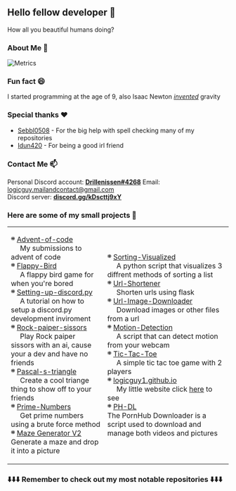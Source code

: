 <!--
**logicguy1/logicguy1** is a ✨ _special_ ✨ repository because its `README.md` (this file) appears on your GitHub profile.


Here are some ideas to get you started:

- 🔭 I’m currently working on ...
- 🌱 I’m currently learning ...
- 👯 I’m looking to collaborate on ...
- 🤔 I’m looking for help with ...
- 💬 Ask me about ... 
- 📫 How to reach me: ...
- 😄 Pronouns: ...
- ⚡ Fun fact: ...
-->

<p align="center">
<img alt="" src=https://img.shields.io/github/stars/logicguy1?affiliations=OWNER%2CCOLLABORATOR />
<img alt="" src=https://komarev.com/ghpvc/?username=logicguy1 />
</p>

## Hello fellow developer 👋
How all you beautiful humans doing?

### About Me 📌
![Metrics](https://metrics.lecoq.io/logicguy1?template=classic&repositories.forks=true&base.header=0&languages=1&people=1&lines=1&languages.colors=github&languages.threshold=0%25&people.limit=28&people.size=28&people.types=followers%2C%20following&people.thanks=%20Sebbl0508%20&people.identicons=false&people.shuffle=false&config.timezone=Europe%2FCopenhagen)

### Fun fact 😄
I started programming at the age of 9, also Isaac Newton _<u>invented</u>_ gravity

### Special thanks ❤️
- [Sebbl0508](https://github.com/Sebbl0508) - For the big help with spell checking many of my repositories  
- [Idun420](https://github.com/Idun420) - For being a good irl friend  

### Contact Me 📫  
Personal Discord account: [**Drillenissen#4268**](https://www.discord.gg) Email: logicguy.mailandcontact@gmail.com  
Discord server: **[discord.gg/kDscttj9xY](https://www.anonix.xyz/discord)**  

### Here are some of my small projects 📒

<table>
  <tr>
    <td>

܍ [Advent-of-code](https://github.com/logicguy1/Advent-of-code)   
  My submissions to advent of code  
܍ [Flappy-Bird](https://github.com/logicguy1/Flappy-Bird)   
  A flappy bird game for when you're bored  
܍ [Setting-up-discord.py](https://github.com/logicguy1/Setting-up-discord.py)   
  A tutorial on how to setup a discord.py development inviroment  
܍ [Rock-paiper-sissors](https://github.com/logicguy1/Rock-paiper-sissors)   
  Play Rock paiper sissors with an ai, cause your a dev and have no friends  
܍ [Pascal-s-triangle](https://github.com/logicguy1/Pascal-s-triangle)   
  Create a cool triange thing to show off to your friends  
܍ [Prime-Numbers](https://github.com/logicguy1/Prime-Numbers)   
  Get prime numbers using a brute force method  
܍ [Maze Generator V2](https://github.com/logicguy1/Maze-Generator-V2/)  
  Generate a maze and drop it into a picture  

  </td>
  <td>

܍ [Sorting-Visualized](https://github.com/logicguy1/Sorting-Visualized)   
  A python script that visualizes 3 diffrent methods of sorting a list  
܍ [Url-Shortener](https://github.com/logicguy1/Url-Shortener)   
  Shorten urls using flask  
܍ [Url-Image-Downloader](https://github.com/logicguy1/Url-Image-Downloader)   
  Download images or other files from a url  
܍ [Motion-Detection](https://github.com/logicguy1/Motion-Detection)   
  A script that can detect motion from your webcam  
܍ [Tic-Tac-Toe](https://github.com/logicguy1/Tic-Tac-Toe)   
  A simple tic tac toe game with 2 players  
܍ [logicguy1.github.io](https://github.com/logicguy1/logicguy1.github.io)   
  My little website click [here](https://logicguy1.github.io) to see  
܍ [PH-DL](https://github.com/logicguy1/PH-DL)  
  The PornHub Downloader is a script used to download and manage both videos and pictures  

  </td>
  </tr>
</table>

### ⬇️⬇️⬇️ Remember to check out my most notable repositories ⬇️⬇️⬇️
